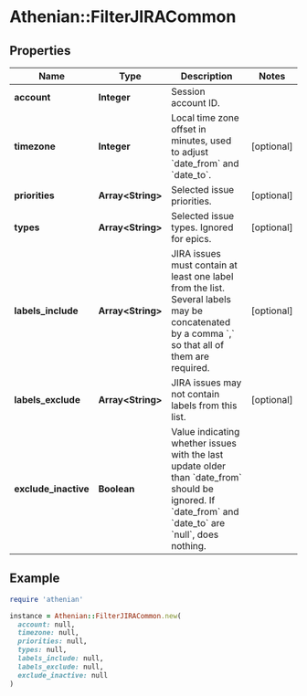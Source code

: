 # Athenian::FilterJIRACommon

## Properties

| Name | Type | Description | Notes |
| ---- | ---- | ----------- | ----- |
| **account** | **Integer** | Session account ID. |  |
| **timezone** | **Integer** | Local time zone offset in minutes, used to adjust &#x60;date_from&#x60; and &#x60;date_to&#x60;. | [optional] |
| **priorities** | **Array&lt;String&gt;** | Selected issue priorities. | [optional] |
| **types** | **Array&lt;String&gt;** | Selected issue types. Ignored for epics. | [optional] |
| **labels_include** | **Array&lt;String&gt;** | JIRA issues must contain at least one label from the list. Several labels may be concatenated by a comma &#x60;,&#x60; so that all of them are required. | [optional] |
| **labels_exclude** | **Array&lt;String&gt;** | JIRA issues may not contain labels from this list. | [optional] |
| **exclude_inactive** | **Boolean** | Value indicating whether issues with the last update older than &#x60;date_from&#x60; should be ignored. If &#x60;date_from&#x60; and &#x60;date_to&#x60; are &#x60;null&#x60;, does nothing. |  |

## Example

```ruby
require 'athenian'

instance = Athenian::FilterJIRACommon.new(
  account: null,
  timezone: null,
  priorities: null,
  types: null,
  labels_include: null,
  labels_exclude: null,
  exclude_inactive: null
)
```

